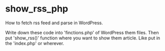 # show_rss_php
How to fetch rss feed and parse in WordPress.

Write down these code into 'finctions.php' of WordPress them files.
Then put 'show_rss()' function where you want to show them article. Like put in the 'index.php' or wherever.
